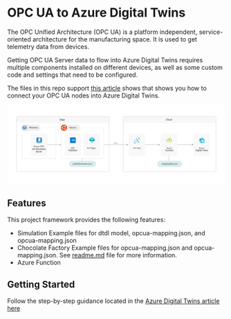 # OPC UA to Azure Digital Twins

The OPC Unified Architecture (OPC UA) is a platform independent, service-oriented architecture for the manufacturing space. It is used to get telemetry data from devices.

Getting OPC UA Server data to flow into Azure Digital Twins requires multiple components installed on different devices, as well as some custom code and settings that need to be configured.

The files in this repo support [this article](https://docs.microsoft.com/azure/digital-twins/how-to-opcua-to-azure-digital-twins) shows that shows you how to connect your OPC UA nodes into Azure Digital Twins.

![opc ua to azure digital twins architecture diagram](./media/opcua-to-adt-diagram-1.png)

## Features

This project framework provides the following features:

* Simulation Example files for dtdl model, opcua-mapping.json, and opcua-mapping.json 
* Chocolate Factory Example files for opcua-mapping.json and opcua-mapping.json. See [readme.md](./Chocolate%20Factory%20Example) file for more information.
* Azure Function

## Getting Started

Follow the step-by-step guidance located in the [Azure Digital Twins article here](https://docs.microsoft.com/azure/digital-twins/how-to-opcua-to-azure-digital-twins)